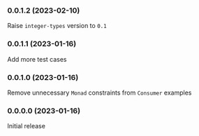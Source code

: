 ### 0.0.1.2 (2023-02-10)

Raise `integer-types` version to `0.1`

### 0.0.1.1 (2023-01-16)

Add more test cases

### 0.0.1.0 (2023-01-16)

Remove unnecessary `Monad` constraints from `Consumer` examples

### 0.0.0.0 (2023-01-16)

Initial release
